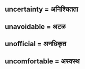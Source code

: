 ## uncertainty = अनिश्चितता

## unavoidable = अटळ

## unofficial = अनधिकृत

## uncomfortable = अस्वस्थ

